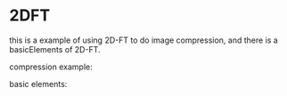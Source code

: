 # 2DFT
this is a example of using 2D-FT to do image compression,
and there is a basicElements of 2D-FT.

compression example:


basic elements:


